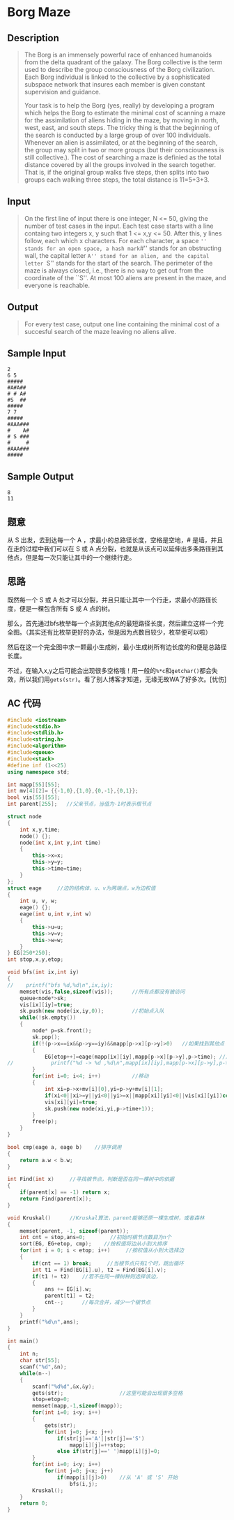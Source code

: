 # Borg Maze

## **Description**

> The Borg is an immensely powerful race of enhanced humanoids from the delta quadrant of the galaxy. The Borg collective is the term used to describe the group consciousness of the Borg civilization. Each Borg individual is linked to the collective by a sophisticated subspace network that insures each member is given constant supervision and guidance. 
>
> Your task is to help the Borg (yes, really) by developing a program which helps the Borg to estimate the minimal cost of scanning a maze for the assimilation of aliens hiding in the maze, by moving in north, west, east, and south steps. The tricky thing is that the beginning of the search is conducted by a large group of over 100 individuals. Whenever an alien is assimilated, or at the beginning of the search, the group may split in two or more groups (but their consciousness is still collective.). The cost of searching a maze is definied as the total distance covered by all the groups involved in the search together. That is, if the original group walks five steps, then splits into two groups each walking three steps, the total distance is 11=5+3+3. 



## **Input**

> On the first line of input there is one integer, N <= 50, giving the number of test cases in the input. Each test case starts with a line containg two integers x, y such that 1 <= x,y <= 50. After this, y lines follow, each which x characters. For each character, a space `` '' stands for an open space, a hash mark ``#'' stands for an obstructing wall, the capital letter ``A'' stand for an alien, and the capital letter ``S'' stands for the start of the search. The perimeter of the maze is always closed, i.e., there is no way to get out from the coordinate of the ``S''. At most 100 aliens are present in the maze, and everyone is reachable. 



## **Output**

> For every test case, output one line containing the minimal cost of a succesful search of the maze leaving no aliens alive. 



## **Sample Input**

    2
    6 5
    ##### 
    #A#A##
    # # A#
    #S  ##
    ##### 
    7 7
    #####  
    #AAA###
    #    A#
    # S ###
    #     #
    #AAA###
    #####  



## **Sample Output**

    8
    11


## **题意**

从 S 出发，去到达每一个 A ，求最小的总路径长度，空格是空地，# 是墙，并且在走的过程中我们可以在 S 或 A 点分裂，也就是从该点可以延伸出多条路径到其他点，但是每一次只能让其中的一个继续行走。



## **思路**

既然每一个 S 或 A 处才可以分裂，并且只能让其中一个行走，求最小的路径长度，便是一棵包含所有 S 或 A 点的树。

那么，首先通过bfs枚举每一个点到其他点的最短路径长度，然后建立这样一个完全图。（其实还有比枚举更好的办法，但是因为点数目较少，枚举便可以啦）

然后在这一个完全图中求一颗最小生成树，最小生成树所有边长度的和便是总路径长度。



不过，在输入x,y之后可能会出现很多空格哦！用一般的`%*c`和`getchar()`都会失效，所以我们用`gets(str)`。看了别人博客才知道，无缘无故WA了好多次。[忧伤]



## **AC 代码**

```cpp
#include <iostream>
#include<stdio.h>
#include<stdlib.h>
#include<string.h>
#include<algorithm>
#include<queue>
#include<stack>
#define inf (1<<25)
using namespace std;

int mapp[55][55];
int mv[4][2]= {{-1,0},{1,0},{0,-1},{0,1}};
bool vis[55][55];
int parent[255];   //父亲节点，当值为-1时表示根节点

struct node
{
    int x,y,time;
    node() {};
    node(int x,int y,int time)
    {
        this->x=x;
        this->y=y;
        this->time=time;
    }
};
struct eage     //边的结构体，u、v为两端点，w为边权值
{
    int u, v, w;
    eage() {};
    eage(int u,int v,int w)
    {
        this->u=u;
        this->v=v;
        this->w=w;
    }
} EG[250*250];
int stop,x,y,etop;

void bfs(int ix,int iy)
{
//    printf("bfs %d,%d\n",ix,iy);
    memset(vis,false,sizeof(vis));      //所有点都没有被访问
    queue<node*>sk;
    vis[ix][iy]=true;
    sk.push(new node(ix,iy,0));         //初始点入队
    while(!sk.empty())
    {
        node* p=sk.front();
        sk.pop();
        if(!(p->x==ix&&p->y==iy)&&mapp[p->x][p->y]>0)   //如果找到其他点
        {
            EG[etop++]=eage(mapp[ix][iy],mapp[p->x][p->y],p->time); //加边
//            printf("%d -> %d ,%d\n",mapp[ix][iy],mapp[p->x][p->y],p->time);
        }
        for(int i=0; i<4; i++)          //移动
        {
            int xi=p->x+mv[i][0],yi=p->y+mv[i][1];
            if(xi<0||xi>=y||yi<0||yi>=x||mapp[xi][yi]<0||vis[xi][yi])continue;  //不合理的
            vis[xi][yi]=true;
            sk.push(new node(xi,yi,p->time+1));
        }
        free(p);
    }
}

bool cmp(eage a, eage b)    //排序调用
{
    return a.w < b.w;
}

int Find(int x)     //寻找根节点，判断是否在同一棵树中的依据
{
    if(parent[x] == -1) return x;
    return Find(parent[x]);
}

void Kruskal()      //Kruskal算法，parent能够还原一棵生成树，或者森林
{
    memset(parent, -1, sizeof(parent));
    int cnt = stop,ans=0;        //初始时根节点数目为n个
    sort(EG, EG+etop, cmp);    //按权值将边从小到大排序
    for(int i = 0; i < etop; i++)     //按权值从小到大选择边
    {
        if(cnt == 1) break;     //当根节点只有1个时，跳出循环
        int t1 = Find(EG[i].u), t2 = Find(EG[i].v);
        if(t1 != t2)    //若不在同一棵树种则选择该边，
        {
            ans += EG[i].w;
            parent[t1] = t2;
            cnt--;      //每次合并，减少一个根节点
        }
    }
    printf("%d\n",ans);
}

int main()
{
    int n;
    char str[55];
    scanf("%d",&n);
    while(n--)
    {
        scanf("%d%d",&x,&y);
        gets(str);                  //这里可能会出现很多空格
        stop=etop=0;
        memset(mapp,-1,sizeof(mapp));
        for(int i=0; i<y; i++)
        {
            gets(str);
            for(int j=0; j<x; j++)
                if(str[j]=='A'||str[j]=='S')
                    mapp[i][j]=++stop;
                else if(str[j]==' ')mapp[i][j]=0;
        }
        for(int i=0; i<y; i++)
            for(int j=0; j<x; j++)
                if(mapp[i][j]>0)    //从 'A' 或 'S' 开始
                    bfs(i,j);
        Kruskal();
    }
    return 0;
}
```

